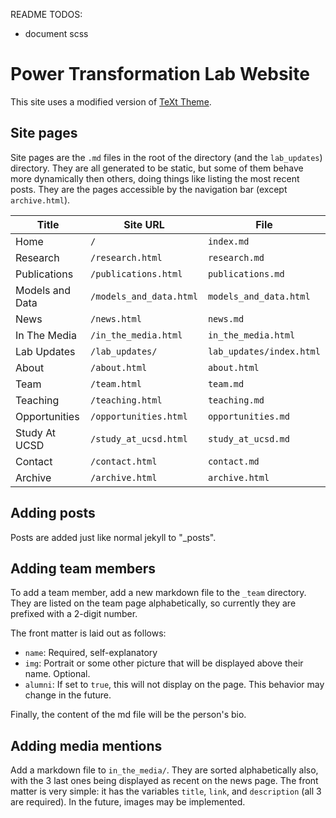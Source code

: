 README TODOS:
- document scss

# Power Transformation Lab Website

This site uses a modified version of [TeXt Theme](https://github.com/kitian616/jekyll-TeXt-theme).

## Site pages
Site pages are the `.md` files in the root of the directory (and the `lab_updates`) directory.
They are all generated to be static, but some of them behave more dynamically
then others, doing things like listing the most recent posts. They are the pages
accessible by the navigation bar (except `archive.html`).

| Title | Site URL | File |
|-|-|-|
| Home | `/` | `index.md` |
| Research| `/research.html` | `research.md` |
| Publications| `/publications.html` | `publications.md` |
| Models and Data| `/models_and_data.html` | `models_and_data.html` |
| News| `/news.html` | `news.md` |
| In The Media| `/in_the_media.html` | `in_the_media.html` |
| Lab Updates| `/lab_updates/` | `lab_updates/index.html` |
| About| `/about.html` | `about.html` |
| Team| `/team.html` | `team.md` |
| Teaching| `/teaching.html` | `teaching.md` |
| Opportunities| `/opportunities.html` | `opportunities.md` |
| Study At UCSD| `/study_at_ucsd.html` | `study_at_ucsd.md` |
| Contact| `/contact.html` | `contact.md` |
| Archive| `/archive.html` | `archive.html` |

## Adding posts
Posts are added just like normal jekyll to "_posts".

## Adding team members
To add a team member, add a new markdown file to the `_team` directory. They are
listed on the team page alphabetically, so currently they are prefixed with a
2-digit number.

The front matter is laid out as follows:
- `name`: Required, self-explanatory
- `img`: Portrait or some other picture that will be displayed above their name.
  Optional.
- `alumni`: If set to `true`, this will not display on the page. This behavior
  may change in the future.

Finally, the content of the md file will be the person's bio.

## Adding media mentions
Add a markdown file to `in_the_media/`. They are sorted alphabetically also,
with the 3 last ones being displayed as recent on the news page. The front
matter is very simple: it has the variables `title`, `link`, and `description` (all 3 are required).
In the future, images may be implemented.
